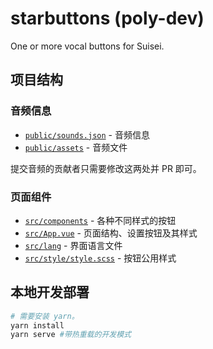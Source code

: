 # starbuttons (poly-dev)

One or more vocal buttons for Suisei.

## 项目结构

### 音频信息

* [`public/sounds.json`](https://github.com/suisei-cn/starbuttons/blob/master/public/sounds.json) - 音频信息
* [`public/assets`](https://github.com/suisei-cn/starbuttons/tree/master/public/assets) - 音频文件

提交音频的贡献者只需要修改这两处并 PR 即可。

### 页面组件
* [`src/components`](https://github.com/suisei-cn/starbuttons/tree/master/src/components) - 各种不同样式的按钮
* [`src/App.vue`](https://github.com/suisei-cn/starbuttons/blob/master/src/App.vue) - 页面结构、设置按钮及其样式
* [`src/lang`](https://github.com/suisei-cn/starbuttons/tree/master/src/lang) - 界面语言文件
* [`src/style/style.scss`](https://github.com/suisei-cn/starbuttons/blob/master/src/style/style.scss) - 按钮公用样式

## 本地开发部署
``` sh
# 需要安装 yarn。
yarn install
yarn serve #带热重载的开发模式
```